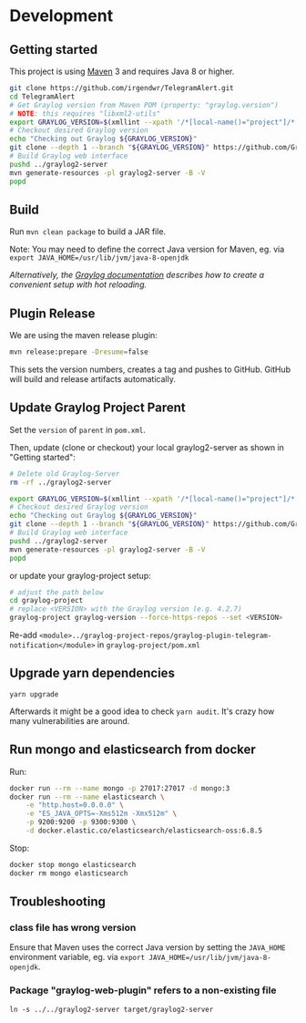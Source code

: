 # Development

## Getting started

This project is using [Maven](https://maven.apache.org) 3 and requires Java 8 or higher.

```bash
git clone https://github.com/irgendwr/TelegramAlert.git
cd TelegramAlert
# Get Graylog version from Maven POM (property: "graylog.version")
# NOTE: this requires "libxml2-utils"
export GRAYLOG_VERSION=$(xmllint --xpath '/*[local-name()="project"]/*[local-name()="parent"]/*[local-name()="version"]/text()' pom.xml)
# Checkout desired Graylog version
echo "Checking out Graylog ${GRAYLOG_VERSION}"
git clone --depth 1 --branch "${GRAYLOG_VERSION}" https://github.com/Graylog2/graylog2-server.git ../graylog2-server
# Build Graylog web interface
pushd ../graylog2-server
mvn generate-resources -pl graylog2-server -B -V
popd
```

## Build

Run `mvn clean package` to build a JAR file.

Note: You may need to define the correct Java version for Maven, eg. via `export JAVA_HOME=/usr/lib/jvm/java-8-openjdk`

*Alternatively, the [Graylog documentation](https://docs.graylog.org/en/latest/pages/plugins.html) describes how to create a convenient setup with hot reloading.*

## Plugin Release

We are using the maven release plugin:

```bash
mvn release:prepare -Dresume=false
```

This sets the version numbers, creates a tag and pushes to GitHub. GitHub will build and release artifacts automatically.

## Update Graylog Project Parent

Set the `version` of `parent` in `pom.xml`.

Then, update (clone or checkout) your local graylog2-server as shown in "Getting started":

```bash
# Delete old Graylog-Server
rm -rf ../graylog2-server

export GRAYLOG_VERSION=$(xmllint --xpath '/*[local-name()="project"]/*[local-name()="parent"]/*[local-name()="version"]/text()' pom.xml)
# Checkout desired Graylog version
echo "Checking out Graylog ${GRAYLOG_VERSION}"
git clone --depth 1 --branch "${GRAYLOG_VERSION}" https://github.com/Graylog2/graylog2-server.git ../graylog2-server
# Build Graylog web interface
pushd ../graylog2-server
mvn generate-resources -pl graylog2-server -B -V
popd
```

or update your graylog-project setup:

```bash
# adjust the path below
cd graylog-project
# replace <VERSION> with the Graylog version (e.g. 4.2.7)
graylog-project graylog-version --force-https-repos --set <VERSION>
```

Re-add `<module>../graylog-project-repos/graylog-plugin-telegram-notification</module>` in `graylog-project/pom.xml`

## Upgrade yarn dependencies

`yarn upgrade`

Afterwards it might be a good idea to check `yarn audit`. It's crazy how many vulnerabilities are around.

## Run mongo and elasticsearch from docker

Run:
```bash
docker run --rm --name mongo -p 27017:27017 -d mongo:3
docker run --rm --name elasticsearch \
    -e "http.host=0.0.0.0" \
    -e "ES_JAVA_OPTS=-Xms512m -Xmx512m" \
    -p 9200:9200 -p 9300:9300 \
    -d docker.elastic.co/elasticsearch/elasticsearch-oss:6.8.5
```

Stop:
```bash
docker stop mongo elasticsearch
docker rm mongo elasticsearch
```

## Troubleshooting

### class file has wrong version

Ensure that Maven uses the correct Java version by setting the `JAVA_HOME` environment variable, eg. via `export JAVA_HOME=/usr/lib/jvm/java-8-openjdk`.

### Package "graylog-web-plugin" refers to a non-existing file

`ln -s ../../graylog2-server target/graylog2-server`
